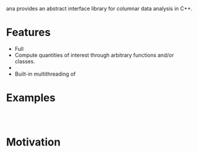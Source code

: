 ana provides an abstract interface library for columnar data analysis in C++.

# Features
- Full
- Compute quantities of interest through arbitrary functions and/or classes.
- 
- Built-in multithreading of 

# Examples
```



```

# Motivation